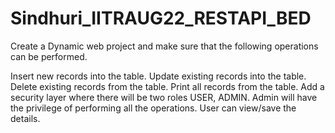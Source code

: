 # Sindhuri_IITRAUG22_RESTAPI_BED

Create a Dynamic web project and make sure that the following operations can be performed.

Insert new records into the table.
Update existing records into the table.
Delete existing records from the table.
Print all records from the table.
Add a security layer where there will be two roles USER, ADMIN.
Admin will have the privilege of performing all the operations.
User can view/save the details.
